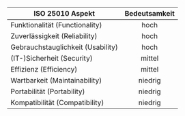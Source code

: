 | ISO 25010 Aspekt   |      Bedeutsamkeit  
|----------|:-------------:|
| Funktionalität (Functionality)| hoch |
| Zuverlässigkeit (Reliability)  | hoch |
| Gebrauchstauglichkeit (Usability) | hoch |
| (IT-)Sicherheit (Security) | mittel |
| Effizienz (Efficiency) | mittel |
| Wartbarkeit (Maintainability) | niedrig |			
| Portabilität (Portability) | niedrig |
| Kompatibilität (Compatibility) | niedrig |
